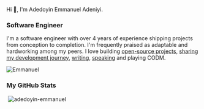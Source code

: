 <p>Hi 👋, I'm Adedoyin Emmanuel Adeniyi.</p>
<h3 align="left">Software Engineer</h3>

I'm a software engineer with over 4 years of experience shipping projects from conception to completion. I'm frequently praised as adaptable and hardworking among my peers. I love building [open-source projects](https://github.com/adedoyin-emmanuel?tab=repositories), [sharing my development journey](https://x.com/Emmysoft_Tm), [writing](https://adedoyin.hashnode.dev), [speaking](https://youtube.com/@adedoyin-emma) and playing CODM.

<p align="left"> <img src="https://komarev.com/ghpvc/?username=adedoyin-emmanuel&label=Profile%20views&color=0e75b6&style=flat" alt="Emmanuel" /> </p>



<!--

<a href="https://www.twitter.com/Emmysoft_Tm" target="_blank" rel="noreferrer"><img
src="https://img.shields.io/twitter/follow/Emmysoft_Tm?logo=twitter&style=for-the-badge"/></a>
<a href="https://www.github.com/adedoyin-emmanuel" target="_blank" rel="noreferrer"><img
src="https://img.shields.io/github/followers/adedoyin-emmanuel?logo=github&style=for-the-badge" /></a><a href="https://youtube.com/channel/UCDqR1aRuNB8y6RO9huL4c-w">
  <img alt="YouTube Channel Subscribers" src="https://img.shields.io/youtube/channel/subscribers/UCDqR1aRuNB8y6RO9huL4c-w?color=red&logo=youtube&style=for-the-badge">
</a>
<a href="https://www.youtube.com/@adedoyin-emmanuel-adeniyi">
  <img alt="YouTube Channel Views" src="https://img.shields.io/youtube/channel/views/UCDqR1aRuNB8y6RO9huL4c-w?color=blue&label=View%20count&logo=youtube&style=for-the-badge">
</a>


<h3>Find Me!</h3>

<p align="start">
  <a href="https://linktr.ee/adedoyin_emmanuel">
    <img src="https://skillicons.dev/icons?i=devto,github,gitlab,instagram,linkedin,mastodon,stackoverflow,twitter" />
  </a>
</p>

## Languages and Tools
 <p align="left">
  <a href="https://github.com/adedoyin-emmanuel?tab=repositories">
    <img src="https://skillicons.dev/icons?i=typescript,javascript,cs,html,css,bootstrap,tailwindcss,react,electron,dotnet,nodejs,express,mysql,postgres,mongodb,neovim,docker,sentry,github,jest,prisma,sequelize,postman,swagger" />
  </a>
</p>               
-->

<!--

## Support Me

<p>
    <a href="https://www.buymeacoffee.com/emmysoft">
      <img src="https://cdn.buymeacoffee.com/buttons/v2/default-yellow.png" width="150" style="border-radius: 0;"/>
    </a>
</p>
-->


<h3>My GitHub Stats</h3>


<!-- <p><img align="left" src="https://github-readme-stats.vercel.app/api/top-langs?username=adedoyin-emmanuel&show_icons=true&locale=en&layout=compact&theme=github_dark_dimmed" alt="adedoyin-emmanuel" /></p>  -->

<p>&nbsp;<img align="center" src="https://github-readme-stats.vercel.app/api?username=adedoyin-emmanuel&show_icons=true&locale=en&theme=github_dark_dimmed" alt="adedoyin-emmanuel" /></p>

<!-- <p>&nbsp;<img align="center" src="https://github-readme-streak-stats.herokuapp.com/?user=adedoyin-emmanuel&theme=github_dark_dimmed" alt="adedoyin-emmanuel" /></p> -->

